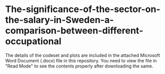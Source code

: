 # The-significance-of-the-sector-on-the-salary-in-Sweden-a-comparison-between-different-occupational

The details of the codeset and plots are included in the attached Microsoft Word Document (.docx) file in this repository. 
You need to view the file in "Read Mode" to see the contents properly after downloading the same.
